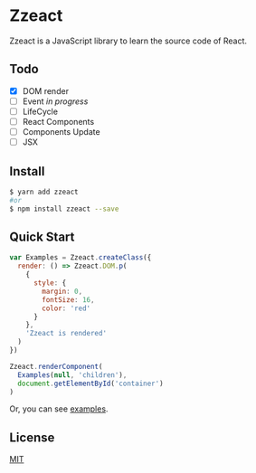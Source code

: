 # Zzeact

Zzeact is a JavaScript library to learn the source code of React.

## Todo

- [x] DOM render
- [ ] Event *in progress*
- [ ] LifeCycle
- [ ] React Components
- [ ] Components Update
- [ ] JSX

## Install

```bash
$ yarn add zzeact
#or
$ npm install zzeact --save
```

## Quick Start

```javascript
var Examples = Zzeact.createClass({
  render: () => Zzeact.DOM.p(
    {
      style: {
        margin: 0,
        fontSize: 16,
        color: 'red'
      }
    },
    'Zzeact is rendered'
  )
})

Zzeact.renderComponent(
  Examples(null, 'children'),
  document.getElementById('container')
)
```

Or, you can see [examples](https://github.com/zongzi531/zzeact/tree/master/examples).

## License

[MIT](https://github.com/zongzi531/zzeact/blob/master/LICENSE)
